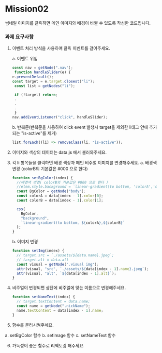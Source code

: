 # Mission02

썸네일 이미지를 클릭하면 메인 이미지와 배경이 바뀔 수 있도록 작성한 코드입니다.

### 과제 요구사항

1.  이벤트 처리 방식을 사용하여 클릭 이벤트를 걸어주세요.

    a. 이벤트 위임

    ```js
    const nav = getNode(".nav");
     function handleSlider(e) {
    e.preventDefault();
    const target = e.target.closest("li");
     const list = getNodes("li");

     if (!target) return;
     .
     .
     .
     }
    nav.addEventListener("click", handleSlider);
    ```

    b. 반복문(반복문을 사용하여 click event 발생시 target을 제외한 li태그 안에 추가되는 "is-active"를 제거)

    ```js
    list.forEach((li) => removeClass(li, "is-active"));
    ```

2.  이미지와 색상의 데이터는 data.js 에서 불러와주세요.
3.  각 li 항목들을 클릭하면 배경 색상과 메인 비주얼 이미지를 변경해주세요.
    a. 배경색 변경 (colorB의 기본값은 #000 으로 한다)

    ```js
    function setBgColor(index) {
      //배경색 변경( colorB의 기본값은 #000 으로 한다 )
      //elem.style.background = `linear-gradient(to bottom, 'colorA','colorB')`;
      const BgColor = getNode("body");
      const colorA = data[index - 1].color[0];
      const colorB = data[index - 1].color[1];

      css(
        BgColor,
        "background",
        `linear-gradient(to bottom, ${colorA},${colorB}`
      );
    }
    ```

    b. 이미지 변경

    ```js
    function setImg(index) {
      // target.src = `./assets/${data.name}.jpeg`;
      // target.alt = data.alt
      const visual = getNode(".visual img");
      attr(visual, "src", `./assets/${data[index - 1].name}.jpeg`);
      attr(visual, "alt", `${data[index - 1].alt}`);
    }
    ```

4.  비주얼이 변경되면 상단에 비주얼에 맞는 이름으로 변경해주세요.
    ```js
    function setNameText(index) {
      // target.textContent = data.name;
      const name = getNode(".nickName");
      name.textContent = data[index - 1].name;
    }
    ```
5.  함수를 분리시켜주세요.

a. setBgColor 함수
b. setImage 함수
c. setNameText 함수

6.  가독성이 좋은 함수로 리팩토링 해주세요.
